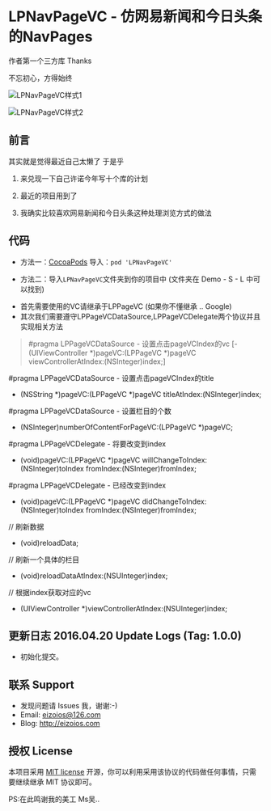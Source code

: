 # LPNavPageVC - 仿网易新闻和今日头条的NavPages

作者第一个三方库 Thanks 

不忘初心，方得始终

![LPNavPageVC样式1](https://github.com/EizoiOS/LPNavPageVCTest/blob/master/LPNavPageVCStyleDefault.gif)

![LPNavPageVC样式2](https://github.com/EizoiOS/LPNavPageVCTest/blob/master/LPNavPageVCStyleLineHighlight.gif)

## 前言 

其实就是觉得最近自己太懒了 于是乎 

1. 来兑现一下自己许诺今年写十个库的计划 

2. 最近的项目用到了 

3. 我确实比较喜欢网易新闻和今日头条这种处理浏览方式的做法 

## 代码 

- 方法一：[CocoaPods](https://cocoapods.org/) 导入：`pod 'LPNavPageVC'`

- 方法二：导入`LPNavPageVC`文件夹到你的项目中 (文件夹在 Demo - S - L 中可以找到)

* 首先需要使用的VC请继承于LPPageVC (如果你不懂继承 .. Google)
* 其次我们需要遵守LPPageVCDataSource,LPPageVCDelegate两个协议并且实现相关方法

> #pragma LPPageVCDataSource - 设置点击pageVCIndex的vc
[- (UIViewController *)pageVC:(LPPageVC *)pageVC viewControllerAtIndex:(NSInteger)index;]

#pragma LPPageVCDataSource - 设置点击pageVCIndex的title
- (NSString *)pageVC:(LPPageVC *)pageVC titleAtIndex:(NSInteger)index;

#pragma LPPageVCDataSource - 设置栏目的个数
- (NSInteger)numberOfContentForPageVC:(LPPageVC *)pageVC;

#pragma LPPageVCDelegate - 将要改变到index
- (void)pageVC:(LPPageVC *)pageVC willChangeToIndex:(NSInteger)toIndex fromIndex:(NSInteger)fromIndex;

#pragma LPPageVCDelegate - 已经改变到index
- (void)pageVC:(LPPageVC *)pageVC didChangeToIndex:(NSInteger)toIndex fromIndex:(NSInteger)fromIndex;

// 刷新数据
- (void)reloadData;

// 刷新一个具体的栏目
- (void)reloadDataAtIndex:(NSUInteger)index;

// 根据index获取对应的vc
- (UIViewController *)viewControllerAtIndex:(NSUInteger)index;

## 更新日志 2016.04.20 Update Logs (Tag: 1.0.0)

* 初始化提交。

## 联系 Support

* 发现问题请 Issues 我，谢谢:-)
* Email: eizoios@126.com
* Blog: http://eizoios.com

## 授权 License

本项目采用 [MIT license](http://opensource.org/licenses/MIT) 开源，你可以利用采用该协议的代码做任何事情，只需要继续继承 MIT 协议即可。

PS:在此鸣谢我的美工 Ms吴..